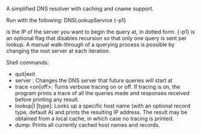 A simplified DNS resolver with caching and cname support.

Run with the following: 
DNSLookupService <rootDNS> {-p1}

<rootDNS> is the IP of the server you want to begin the query at, in dotted form.
{-p1} is an optional flag that disables recursion so that only one query is sent per lookup.
A manual walk-through of a querying process is possible by changing the root server at each iteration. 


Shell commands: 

  - quit|exit
  - server <servername>: Changes the DNS server that future queries will start at
  - trace <on|off>: Turns verbose tracing on or off. If tracing is on, the program prints a 
    trace of all the queries made and responses received before printing any result.
  - lookup|l <hostname> [type]: Looks up a specific host name (with an optional record type, default A) and 
    prints the resulting IP address. The result may be obtained from a local cache, 
	in which case no tracing is printed.
  - dump: Prints all currently cached host names and records.